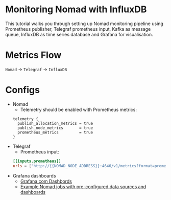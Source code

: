 # Monitoring Nomad with InfluxDB

This tutorial walks you through setting up Nomad monitoring pipeline using Prometheus publisher, Telegraf prometheus input, Kafka as message queue, InfluxDB as time series database and Grafana for visualisation.

# Metrics Flow

`Nomad` -> `Telegraf` -> `InfluxDB`

# Configs

- Nomad
  * Telemetry should be enabled with Prometheus metrics:
  ```hcl
  telemetry {
    publish_allocation_metrics = true
    publish_node_metrics       = true
    prometheus_metrics         = true
  }
  ```
- Telegraf
  * Prometheus input:
  ```TOML
  [[inputs.prometheus]]
  urls = ["http://{{NOMAD_NODE_ADDRESS}}:4646/v1/metrics?format=prometheus"]
  ```
- Grafana dashboards
  * [Grafana.com Dashbords](https://grafana.com/dashboards?dataSource=influxdb&collector=Telegraf&search=nomad)
  * [Example Nomad jobs with pre-configured data sources and dashboards](https://github.com/burdandrei/nomad-monitoring/tree/master/examples/jobs/grafana.nomad)
